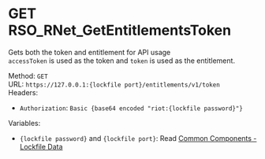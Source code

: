 # GET RSO_RNet_GetEntitlementsToken

Gets both the token and entitlement for API usage  
`accessToken` is used as the token and `token` is used as the entitlement.  


Method: `GET`  
URL: `https://127.0.0.1:{lockfile port}/entitlements/v1/token`  
Headers:
 - `Authorization`: `Basic {base64 encoded "riot:{lockfile password}"}`

Variables:
 - `{lockfile password}` and `{lockfile port}`: Read [Common Components - Lockfile Data](..\common-components.md#lockfile-data)

